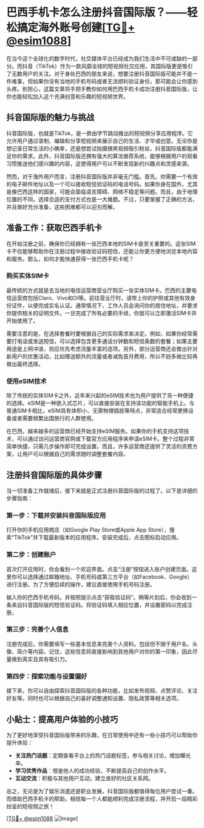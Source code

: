# 巴西手机卡怎么注册抖音国际版？——轻松搞定海外账号创建[[TG💪+ @esim1088](https://t.me/s/esim1088)]

在当今这个全球化的数字时代，社交媒体平台已经成为我们生活中不可或缺的一部分。而抖音（TikTok）作为一款风靡全球的短视频社交应用，其国际版更是吸引了无数用户的关注。对于身处巴西的朋友来说，想要注册抖音国际版可能并不是一件难事，但如果你没有当地的手机号码或者无法顺利验证身份，那可能会让你感到头疼。别担心，这篇文章将手把手教你如何用巴西手机卡成功注册抖音国际版，让你也能轻松加入这个充满创意和乐趣的短视频世界。

## 抖音国际版的魅力与挑战

抖音国际版，也就是TikTok，是一款由字节跳动推出的短视频分享应用程序。它允许用户通过录制、编辑和分享短视频来展示自己的生活、才华或创意。无论你是想记录日常生活的小确幸，还是想尝试拍摄搞笑视频吸引粉丝，抖音国际版都能满足你的需求。此外，抖音国际版还拥有强大的算法推荐系统，能够根据用户的观看习惯推送他们感兴趣的内容，这使得用户可以不断发现新的兴趣点和灵感来源。

然而，对于海外用户而言，注册抖音国际版并非毫无门槛。首先，你需要一个有效的电子邮件地址以及一个可以接收短信验证码的电话号码。如果你身在国外，尤其是像巴西这样的国家，可能会面临语言障碍、网络不稳定等问题。而且，由于地理位置的不同，选择合适的支付方式也是一大难题。不过，只要掌握了正确的方法，并且做好充分准备，这些困难都可以迎刃而解。

## 准备工作：获取巴西手机卡

在开始注册之前，确保你已经拥有一张巴西本地的SIM卡是至关重要的。这张SIM卡不仅能够帮助你在注册过程中接收验证码短信，还能让你更方便地浏览本地内容和服务。那么，如何才能快速获得一张巴西手机卡呢？

### 购买实体SIM卡

最传统的方式就是去当地的电信运营商营业厅购买一张实体SIM卡。巴西的主要电信运营商包括Claro、Vivo和Oi等。前往营业厅时，请带上你的护照或其他有效身份证件，以便完成实名认证。通常情况下，工作人员会询问你的居住地址，并要求你提供相关的证明文件。一旦完成了所有必要的手续，你就可以立即激活SIM卡并开始使用了。

需要注意的是，在选择套餐时要根据自己的实际需求来决定。例如，如果你经常需要打电话或发送短信，可以选择包含更多通话分钟数和短信条数的套餐；如果主要用途是上网冲浪，则应优先考虑流量丰富的选项。另外，部分运营商还会推出针对新用户的优惠活动，比如赠送额外的流量或者减免首月费用，所以不妨多做比较再做出最终选择。

### 使用eSIM技术

除了传统的实体SIM卡之外，近年来兴起的eSIM技术也为用户提供了另一种便捷的选择。eSIM是一种嵌入式芯片，可以直接安装在支持该功能的智能手机上。与普通SIM卡相比，eSIM具有体积小、无需物理插拔等特点，非常适合经常更换设备或者需要频繁出国旅行的人群使用。

在巴西，越来越多的运营商已经开始支持eSIM服务。如果你的手机支持这项技术，可以通过访问运营商官网或下载官方应用程序来申请eSIM卡。整个过程非常简单快捷，只需几步操作即可完成设置。而且，许多运营商还提供了灵活的资费方案，让用户可以根据自己的需求随时调整套餐内容。

## 注册抖音国际版的具体步骤

当一切准备工作就绪后，接下来就是正式注册抖音国际版的过程了。以下是详细的步骤指南：

### 第一步：下载并安装抖音国际版应用

打开你的手机应用商店（如Google Play Store或Apple App Store），搜索“TikTok”并下载最新版本的应用程序。安装完成后，点击图标启动应用。

### 第二步：创建账户

首次打开应用时，你会看到一个欢迎界面。点击“注册”按钮进入账户创建页面。这里你可以选择通过邮箱地址、手机号码或第三方平台（如Facebook、Google）进行注册。为了方便后续的操作，建议直接使用手机号码注册。

输入你的巴西手机号码，并按照提示点击“获取验证码”。稍等片刻后，你会收到一条来自抖音国际版的短信验证码。将验证码填入相应位置，并设置密码以完成注册。

### 第三步：完善个人信息

注册完成后，你需要填写一些基本信息来完善个人资料。包括但不限于用户名、头像、简介等内容。记住，这些信息将直接影响到其他用户对你的第一印象，因此尽量做到真实且具有吸引力。

### 第四步：探索功能与设置偏好

接下来，你可以自由探索抖音国际版的各种功能，比如发布视频、点赞评论、关注好友等。同时也可以根据自己的喜好调整通知设置、隐私政策等相关选项。

## 小贴士：提高用户体验的小技巧

为了更好地享受抖音国际版带来的乐趣，在日常使用中还有一些小技巧可以帮助你提升体验：

- **关注热门话题**：定期查看平台上的热门话题标签，参与相关讨论，增加曝光率。
- **学习优秀作品**：借鉴他人的成功经验，不断提高自己的创作水平。
- **互动交流**：积极与其他用户互动，建立良好的社区关系网。

总之，无论是为了娱乐消遣还是职业发展，抖音国际版都值得每位用户尝试一番。而借助巴西手机卡的帮助，相信每一个人都能顺利完成注册流程，并开启一段精彩纷呈的短视频之旅！

[[TG💪+ @esim1088](https://t.me/s/esim1088) ![Image](https://i.postimg.cc/4NQfJmqS/Snipaste-2025-05-13-00-14-12.png)]